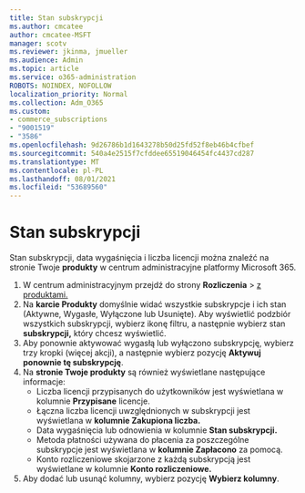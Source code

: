 ```yaml
---
title: Stan subskrypcji
ms.author: cmcatee
author: cmcatee-MSFT
manager: scotv
ms.reviewer: jkinma, jmueller
ms.audience: Admin
ms.topic: article
ms.service: o365-administration
ROBOTS: NOINDEX, NOFOLLOW
localization_priority: Normal
ms.collection: Adm_O365
ms.custom:
- commerce_subscriptions
- "9001519"
- "3586"
ms.openlocfilehash: 9d26786b1d1643278b50d25fd52f8eb46b4cfbef
ms.sourcegitcommit: 540a4e2515f7cfddee65519046454fc4437cd287
ms.translationtype: MT
ms.contentlocale: pl-PL
ms.lasthandoff: 08/01/2021
ms.locfileid: "53689560"
---
```

# <a name="subscription-status"></a>Stan subskrypcji

Stan subskrypcji, data wygaśnięcia i liczba licencji można znaleźć na stronie Twoje **produkty** w centrum administracyjne platformy Microsoft 365.

1. W centrum administracyjnym przejdź do strony **Rozliczenia**  >  [z produktami.](https://go.microsoft.com/fwlink/p/?linkid=842054)
2. Na **karcie Produkty** domyślnie widać wszystkie subskrypcje i ich stan (Aktywne, Wygasłe, Wyłączone lub Usunięte). Aby wyświetlić podzbiór wszystkich subskrypcji, wybierz ikonę filtru, a następnie wybierz stan **subskrypcji,** który chcesz wyświetlić.
3. Aby ponownie aktywować wygasłą lub wyłączono subskrypcję, wybierz trzy kropki (więcej akcji), a następnie wybierz pozycję **Aktywuj ponownie tę subskrypcję**.
4. Na **stronie Twoje produkty** są również wyświetlane następujące informacje:
    - Liczba licencji przypisanych do użytkowników jest wyświetlana w kolumnie **Przypisane** licencje.
    - Łączna liczba licencji uwzględnionych w subskrypcji jest wyświetlana w **kolumnie Zakupiona liczba.**
    - Data wygaśnięcia lub odnowienia w kolumnie **Stan subskrypcji.**
    - Metoda płatności używana do płacenia za poszczególne subskrypcje jest wyświetlana w **kolumnie Zapłacono** za pomocą.
    - Konto rozliczeniowe skojarzone z każdą subskrypcją jest wyświetlane w kolumnie **Konto rozliczeniowe.**
5. Aby dodać lub usunąć kolumny, wybierz pozycję **Wybierz kolumny**.